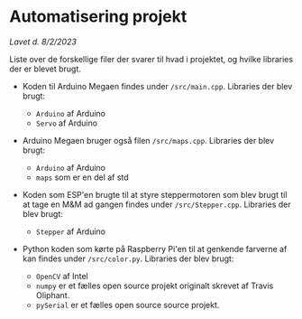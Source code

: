 # Automatisering projekt

_Lavet d. 8/2/2023_

Liste over de forskellige filer der svarer til hvad i projektet, og hvilke libraries der er blevet brugt.

* Koden til Arduino Megaen findes under `/src/main.cpp`. Libraries der blev brugt:
    * `Arduino` af Arduino
    * `Servo` af Arduino
* Arduino Megaen bruger også filen `/src/maps.cpp`. Libraries der blev brugt:
    * `Arduino` af Arduino
    * `maps` som er en del af std

* Koden som ESP'en brugte til at styre steppermotoren som blev brugt til at tage en M&M ad gangen findes under `/src/Stepper.cpp`. Libraries der blev brugt:
    * `Stepper` af Arduino

* Python koden som kørte på Raspberry Pi'en til at genkende farverne af kan findes under `/src/color.py`. Libraries der blev brugt:
    * `OpenCV` af Intel
    * `numpy` er et fælles open source projekt originalt skrevet af Travis Oliphant.
    * `pySerial` er et fælles open source source projekt.